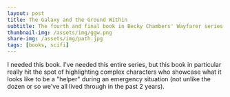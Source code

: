 ```yaml
---
layout: post
title: The Galaxy and the Ground Within
subtitle: The fourth and final book in Becky Chambers' Wayfarer series
thumbnail-img: /assets/img/ggw.png
share-img: /assets/img/path.jpg
tags: [books, scifi]
---
```

I needed this book. I've needed this entire series, but this book in particular really hit the spot of highlighting complex characters who showcase what it looks like to be a "helper" during an emergency situation (not unlike the dozen or so we've all lived through in the past 2 years).